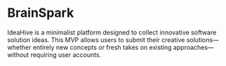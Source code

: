 # BrainSpark
IdeaHive is a minimalist platform designed to collect innovative software solution ideas. This MVP allows users to submit their creative solutions—whether entirely new concepts or fresh takes on existing approaches—without requiring user accounts. 
